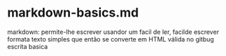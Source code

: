 # markdown-basics.md
markdown: permite-lhe escrever usandor um facil de ler, facilde escrever formata texto simples que então se converte em HTML válida 
no gitbug
escrita basica 
